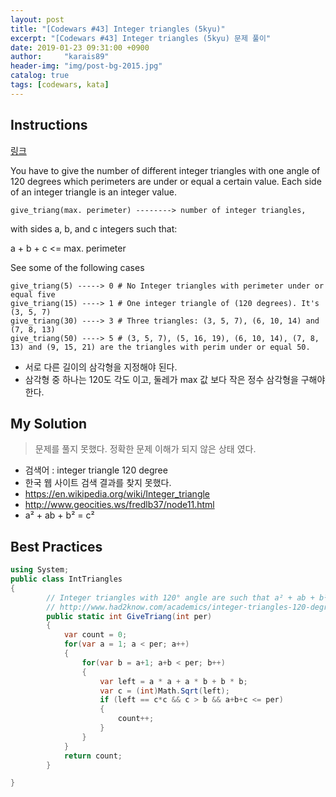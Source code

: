 ```yaml
---
layout: post
title: "[Codewars #43] Integer triangles (5kyu)"
excerpt: "[Codewars #43] Integer triangles (5kyu) 문제 풀이"
date: 2019-01-23 09:31:00 +0900
author:     "karais89"
header-img: "img/post-bg-2015.jpg"
catalog: true
tags: [codewars, kata]
---
```


## Instructions

[링크](https://www.codewars.com/kata/55db7b239a11ac71d600009d/train/csharp)

You have to give the number of different integer triangles with one angle of 120 degrees which perimeters are under or equal a certain value. Each side of an integer triangle is an integer value.
```
give_triang(max. perimeter) --------> number of integer triangles,
```
with sides a, b, and c integers such that:

a + b + c <= max. perimeter

See some of the following cases
```
give_triang(5) -----> 0 # No Integer triangles with perimeter under or equal five
give_triang(15) ----> 1 # One integer triangle of (120 degrees). It's (3, 5, 7)
give_triang(30) ----> 3 # Three triangles: (3, 5, 7), (6, 10, 14) and (7, 8, 13)
give_triang(50) ----> 5 # (3, 5, 7), (5, 16, 19), (6, 10, 14), (7, 8, 13) and (9, 15, 21) are the triangles with perim under or equal 50.
```

- 서로 다른 길이의 삼각형을 지정해야 된다.
- 삼각형 중 하나는 120도 각도 이고, 둘레가 max 값 보다 작은 정수 삼각형을 구해야 한다.

## My Solution

> 문제를 풀지 못했다. 정확한 문제 이해가 되지 않은 상태 였다.

- 검색어 : integer triangle 120 degree
- 한국 웹 사이트 검색 결과를 찾지 못했다.
- https://en.wikipedia.org/wiki/Integer_triangle
- http://www.geocities.ws/fredlb37/node11.html
- a² + ab + b² = c²

## Best Practices

```csharp
using System;
public class IntTriangles
{
        // Integer triangles with 120° angle are such that a² + ab + b² = c²
        // http://www.had2know.com/academics/integer-triangles-120-degree-angle.html
        public static int GiveTriang(int per)
        {
            var count = 0;
            for(var a = 1; a < per; a++)
            {
                for(var b = a+1; a+b < per; b++)
                {
                    var left = a * a + a * b + b * b;
                    var c = (int)Math.Sqrt(left);
                    if (left == c*c && c > b && a+b+c <= per)
                    {
                        count++;
                    }
                }
            }
            return count;
        }

}
```